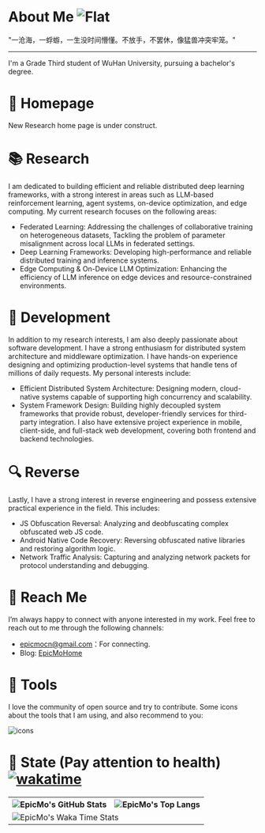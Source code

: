 # About Me ![Flat](https://komarev.com/ghpvc/?username=liaosunny123&style=flat-square)  

"一沧海，一蜉蝣，一生没时间懵懂。不放手，不罢休，像猛兽冲突牢笼。"  

---

I'm a Grade Third student of WuHan University, pursuing a bachelor's degree.  

# 🌟 Homepage
New Research home page is under construct.

# 📚 Research
I am dedicated to building efficient and reliable distributed deep learning frameworks, with a strong interest in areas such as LLM-based reinforcement learning, agent systems, on-device optimization, and edge computing. My current research focuses on the following areas:
- Federated Learning: Addressing the challenges of collaborative training on heterogeneous datasets, Tackling the problem of parameter misalignment across local LLMs in federated settings.
- Deep Learning Frameworks: Developing high-performance and reliable distributed training and inference systems.
- Edge Computing & On-Device LLM Optimization: Enhancing the efficiency of LLM inference on edge devices and resource-constrained environments.

# 🔨 Development
In addition to my research interests, I am also deeply passionate about software development. I have a strong enthusiasm for distributed system architecture and middleware optimization. I have hands-on experience designing and optimizing production-level systems that handle tens of millions of daily requests. My personal interests include:
- Efficient Distributed System Architecture: Designing modern, cloud-native systems capable of supporting high concurrency and scalability.
- System Framework Design: Building highly decoupled system frameworks that provide robust, developer-friendly services for third-party integration.
I also have extensive project experience in mobile, client-side, and full-stack web development, covering both frontend and backend technologies.

# 🔍 Reverse
Lastly, I have a strong interest in reverse engineering and possess extensive practical experience in the field. This includes:
- JS Obfuscation Reversal: Analyzing and deobfuscating complex obfuscated web JS code.
- Android Native Code Recovery: Reversing obfuscated native libraries and restoring algorithm logic.
- Network Traffic Analysis: Capturing and analyzing network packets for protocol understanding and debugging.

# 📧 Reach Me
I’m always happy to connect with anyone interested in my work. Feel free to reach out to me through the following channels:  
- epicmocn@gmail.com：For connecting.   
- Blog: [EpicMoHome](https://www.epicmo.cn)

# 🔧 Tools

I love the community of open source and try to contribute. Some icons about the tools that I am using, and also recommend to you: 

![icons](https://skillicons.dev/icons?i=androidstudio,arduino,aws,azure,bash,blender,c,cs,cpp,cloudflare,cmake,css,dart,discord,bots,django,docker,dotnet,electron,express,fastapi,figma,flutter,git,github,gitlab,go,gradle,grafana,haskell,html,idea,ipfs,java,js,jenkins,jquery,kafka,kotlin,ktor,kubernetes,latex,linux,lua,md,matlab,maven,mongodb,mysql,nextjs,nginx,nodejs,ps,php,postman,powershell,prometheus,py,pytorch,qt,rabbitmq,react,redis,redux,regex,rust,spring,sqlite,supabase,selenium,tailwind,tauri,ts,unity,vercel,visualstudio,vite,vscode,vue,webpack,wordpress)  

# 🎉 State (Pay attention to health) [![wakatime](https://wakatime.com/badge/user/eead0727-a7aa-40dd-a431-91afa9b6535f.svg)](https://wakatime.com/@epicmo)

<table>
  <tr>
    <th>
      <img alt="EpicMo's GitHub Stats" src="https://github-readme-stats.vercel.app/api?username=liaosunny123&show_icons=true&theme=transparent&hide_border=true" align="center" />
    </th>
    <th>
      <img alt="EpicMo's Top Langs" src="https://github-readme-stats.vercel.app/api/top-langs/?username=liaosunny123&layout=compact&theme=transparent&hide_border=true&langs_count=10&hide=CMake" align="center" /> 
    </th>
  </tr>
  <tr>
    <td colspan=2>
      <img alt="EpicMo's Waka Time Stats" src="https://github-readme-stats.vercel.app/api/wakatime?username=epicmo&hide_border=true&layout=compact&theme=transparent&custom_title=WorkTimeThisWeek&range=last_7_days" align="center"/>
    </td>
  </tr>
</table>
